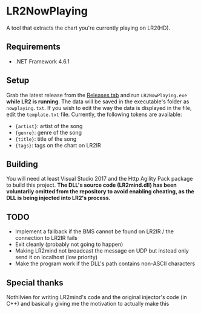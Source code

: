 # LR2NowPlaying

A tool that extracts the chart you're currently playing on LR2(HD).

## Requirements

- .NET Framework 4.6.1

## Setup

Grab the latest release from the [Releases tab](https://github.com/SayakaIsBaka/LR2NowPlaying/releases) and run `LR2NowPlaying.exe` **while LR2 is running**. The data will be saved in the executable's folder as `nowplaying.txt`.
If you wish to edit the way the data is displayed in the file, edit the `template.txt` file. Currently, the following tokens are available:
- `{artist}`: artist of the song
- `{genre}`: genre of the song
- `{title}`: title of the song
- `{tags}`: tags on the chart on LR2IR

## Building

You will need at least Visual Studio 2017 and the Http Agility Pack package to build this project.
**The DLL's source code (LR2mind.dll) has been voluntarily omitted from the repository to avoid enabling cheating, as the DLL is being injected into LR2's process.**

## TODO

- Implement a fallback if the BMS cannot be found on LR2IR / the connection to LR2IR fails
- Exit cleanly (probably not going to happen)
- Making LR2mind not broadcast the message on UDP but instead only send it on localhost (low priority)
- Make the program work if the DLL's path contains non-ASCII characters

## Special thanks

Nothilvien for writing LR2mind's code and the original injector's code (in C++) and basically giving me the motivation to actually make this
